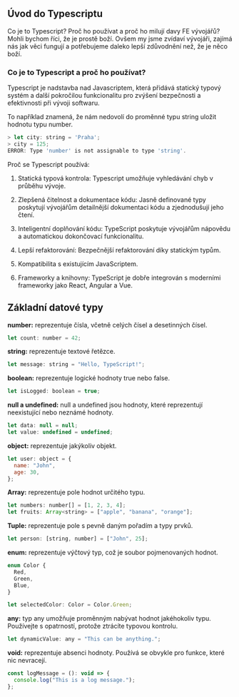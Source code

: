 ## Úvod do Typescriptu

Co je to Typescript? Proč ho používat a proč ho milují davy FE vývojářů?
Mohli bychom říci, že je prostě boží. Ovšem my jsme zvídaví vývojáři, zajímá nás jak věci fungují a potřebujeme daleko lepší zdůvodnění než, že je něco boží.

### Co je to Typescript a proč ho používat?

Typescript je nadstavba nad Javascriptem, která přidává statický typový systém a další pokročilou funkcionalitu pro zvýšení bezpečnosti a efektivnosti při vývoji softwaru.

To například znamená, že nám nedovolí do proměnné typu string uložit hodnotu typu number.

```js
> let city: string = 'Praha';
> city = 125;
ERROR: Type 'number' is not assignable to type 'string'.
```

Proč se Typescript používá:

1. Statická typová kontrola:
   Typescript umožňuje vyhledávání chyb v průběhu vývoje.

2. Zlepšená čitelnost a dokumentace kódu:
   Jasně definované typy poskytují vývojářům detailnější dokumentaci kódu a zjednodušují jeho čtení.

3. Inteligentní doplňování kódu:
   TypeScript poskytuje vývojářům nápovědu a automatickou dokončovací funkcionalitu.

4. Lepší refaktorování:
   Bezpečnější refaktorování díky statickým typům.

5. Kompatibilita s existujícím JavaScriptem.

6. Frameworky a knihovny:
   TypeScript je dobře integrován s moderními frameworky jako React, Angular a Vue.

## Základní datové typy

**number:**
reprezentuje čísla, včetně celých čísel a desetinných čísel.

```js
let count: number = 42;
```

**string:**
reprezentuje textové řetězce.

```js
let message: string = "Hello, TypeScript!";
```

**boolean:**
reprezentuje logické hodnoty true nebo false.

```js
let isLogged: boolean = true;
```

**null a undefined:**
null a undefined jsou hodnoty, které reprezentují neexistující nebo neznámé hodnoty.

```js
let data: null = null;
let value: undefined = undefined;
```

**object:**
reprezentuje jakýkoliv objekt.

```js
let user: object = {
  name: "John",
  age: 30,
};
```

**Array:**
reprezentuje pole hodnot určitého typu.

```js
let numbers: number[] = [1, 2, 3, 4];
let fruits: Array<string> = ["apple", "banana", "orange"];
```

**Tuple:**
reprezentuje pole s pevně daným pořadím a typy prvků.

```js
let person: [string, number] = ["John", 25];
```

**enum:**
reprezentuje výčtový typ, což je soubor pojmenovaných hodnot.

```js
enum Color {
  Red,
  Green,
  Blue,
}

let selectedColor: Color = Color.Green;
```

**any:**
typ any umožňuje proměnným nabývat hodnot jakéhokoliv typu. Používejte s opatrností, protože ztrácíte typovou kontrolu.

```js
let dynamicValue: any = "This can be anything.";
```

**void:**
reprezentuje absenci hodnoty. Používá se obvykle pro funkce, které nic nevracejí.

```js
const logMessage = (): void => {
  console.log("This is a log message.");
};
```
